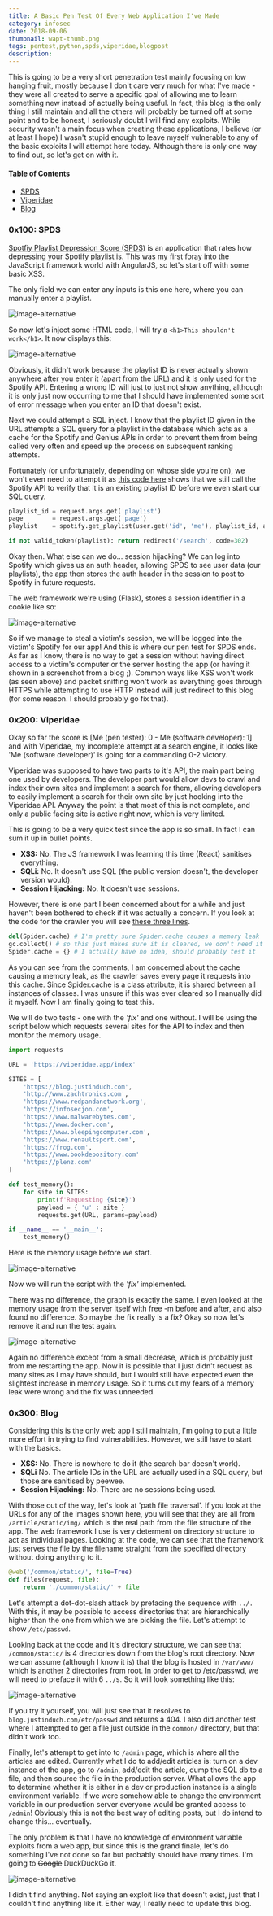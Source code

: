 ```yaml
---
title: A Basic Pen Test Of Every Web Application I've Made
category: infosec
date: 2018-09-06
thumbnail: wapt-thumb.png
tags: pentest,python,spds,viperidae,blogpost
description:
---
```


This is going to be a very short penetration test mainly focusing on low hanging fruit, mostly because I don't care very much for what I've made - they were all created to serve a specific goal of allowing me to learn something new instead of actually being useful. In fact, this blog is the only thing I still maintain and all the others will probably be turned off at some point and to be honest, I seriously doubt I will find any exploits. While security wasn't a main focus when creating these applications, I believe (or at least I hope) I wasn't stupid enough to leave myself vulnerable to any of the basic exploits I will attempt here today. Although there is only one way to find out, so let's get on with it.

#### Table of Contents

* [SPDS](#)
* [Viperidae](#)
* [Blog](#)

### 0x100: SPDS

[Spotfiy Playlist Depression Score (SPDS)](/article/spds_release) is an application that rates how depressing your Spotify playlist is. This was my first foray into the JavaScript framework world with AngularJS, so let's start off with some basic XSS.

The only field we can enter any inputs is this one here, where you can manually enter a playlist.

![image-alternative](https://cdn.halcyonnouveau.xyz/blog/img/wapt-spds-xss-find.png)

So now let's inject some HTML code, I will try a `<h1>This shouldn't work</h1>`. It now displays this:

![image-alternative](https://cdn.halcyonnouveau.xyz/blog/img/wapt-spds-xss-attempt.png)

Obviously, it didn't work because the playlist ID is never actually shown anywhere after you enter it (apart from the URL) and it is only used for the Spotify API. Entering a wrong ID will just to just not show anything, although it is only just now occurring to me that I should have implemented some sort of error message when you enter an ID that doesn't exist.

Next we could attempt a SQL inject. I know that the playlist ID given in the URL attempts a SQL query for a playlist in the database which acts as a cache for the Spotify and Genius APIs in order to prevent them from being called very often and speed up the process on subsequent ranking attempts.

Fortunately (or unfortunately, depending on whose side you're on), we won't even need to attempt it as [this code here](https://github.com/beanpuppy/spds/blob/master/app.py#L121-L125) shows that we still call the Spotify API to verify that it is an existing playlist ID before we even start our SQL query.

```python
playlist_id = request.args.get('playlist')
page        = request.args.get('page')
playlist    = spotify.get_playlist(user.get('id', 'me'), playlist_id, auth_header)

if not valid_token(playlist): return redirect('/search', code=302)
```

Okay then. What else can we do... session hijacking? We can log into Spotify which gives us an auth header, allowing SPDS to see user data (our playlists), the app then stores the auth header in the session to post to Spotify in future requests.

The web framework we're using (Flask), stores a session identifier in a cookie like so:

![image-alternative](https://cdn.halcyonnouveau.xyz/blog/img/wapt-spds-session.png)

So if we manage to steal a victim's session, we will be logged into the victim's Spotify for our app! And this is where our pen test for SPDS ends. As far as I know, there is no way to get a session without having direct access to a victim's computer or the server hosting the app (or having it shown in a screenshot from a blog ;). Common ways like XSS won't work (as seen above) and packet sniffing won't work as everything goes through HTTPS while attempting to use HTTP instead will just redirect to this blog (for some reason. I should probably go fix that).

### 0x200: Viperidae

Okay so far the score is [Me (pen tester): 0 - Me (software developer): 1] and with Viperidae, my incomplete attempt at a search engine, it looks like 'Me (software developer)' is going for a commanding 0-2 victory.

Viperidae was supposed to have two parts to it's API, the main part being one used by developers. The developer part would allow devs to crawl and index their own sites and implement a search for them, allowing developers to easily implement a search for their own site by just hooking into the Viperidae API. Anyway the point is that most of this is not complete, and only a public facing site is active right now, which is very limited.

This is going to be a very quick test since the app is so small. In fact I can sum it up in bullet points.

* **XSS:** No. The JS framework I was learning this time (React) sanitises everything.
* **SQLi:** No. It doesn't use SQL (the public version doesn't, the developer version would).
* **Session Hijacking:** No. It doesn't use sessions.

However, there is one part I been concerned about for a while and just haven't been bothered to check if it was actually a concern. If you look at the code for the crawler you will see [these three lines](https://github.com/beanpuppy/viperidae/blob/canary/api/crawl.py#L202-L204).

```python
del(Spider.cache) # I'm pretty sure Spider.cache causes a memory leak
gc.collect() # so this just makes sure it is cleared, we don't need it anymore
Spider.cache = {} # I actually have no idea, should probably test it
```

As you can see from the comments, I am concerned about the cache causing a memory leak, as the crawler saves every page it requests into this cache. Since Spider.cache is a class attribute, it is shared between all instances of classes. I was unsure if this was ever cleared so I manually did it myself. Now I am finally going to test this.

We will do two tests - one with the *'fix'* and one without. I will be using the script below which requests several sites for the API to index and then monitor the memory usage.

```python
import requests

URL = 'https://viperidae.app/index'

SITES = [
    'https://blog.justinduch.com',
    'http://www.zachtronics.com',
    'https://www.redpandanetwork.org',
    'https://infosecjon.com',
    'https://www.malwarebytes.com',
    'https://www.docker.com',
    'https://www.bleepingcomputer.com',
    'https://www.renaultsport.com',
    'https://frog.com',
    'https://www.bookdepository.com'
    'https://plenz.com'
]

def test_memory():
    for site in SITES:
        print(f'Requesting {site}')
        payload = { 'u' : site }
        requests.get(URL, params=payload)

if __name__ == '__main__':
    test_memory()
```

Here is the memory usage before we start.

![image-alternative](https://cdn.halcyonnouveau.xyz/blog/img/wapt-viperidae-memory.png)

Now we will run the script with the *'fix'* implemented.

There was no difference, the graph is exactly the same. I even looked at the memory usage from the server itself with free -m before and after, and also found no difference. So maybe the fix really is a fix? Okay so now let's remove it and run the test again.

![image-alternative](https://cdn.halcyonnouveau.xyz/blog/img/wapt-viperidae-memory-after.png)

Again no difference except from a small decrease, which is probably just from me restarting the app. Now it is possible that I just didn't request as many sites as I may have should, but I would still have expected even the slightest increase in memory usage. So it turns out my fears of a memory leak were wrong and the fix was unneeded.

### 0x300: Blog

Considering this is the only web app I still maintain, I'm going to put a little more effort in trying to find vulnerabilities. However, we still have to start with the basics.

* **XSS:** No. There is nowhere to do it (the search bar doesn't work).
* **SQLi** No. The article IDs in the URL are actually used in a SQL query, but those are sanitised by peewee.
* **Session Hijacking:** No. There are no sessions being used.

With those out of the way, let's look at 'path file traversal'. If you look at the URLs for any of the images shown here, you will see that they are all from `/article/static/img/` which is the real path from the file structure of the app. The web framework I use is very determent on directory structure to act as individual pages. Looking at the code, we can see that the framework just serves the file by the filename straight from the specified directory without doing anything to it.

```python
@web('/common/static/', file=True)
def files(request, file):
    return './common/static/' + file
```

Let's attempt a dot-dot-slash attack by prefacing the sequence with `../.` With this, it may be possible to access directories that are hierarchically higher than the one from which we are picking the file. Let's attempt to show `/etc/passwd`.

Looking back at the code and it's directory structure, we can see that `/common/static/` is 4 directories down from the blog's root directory. Now we can assume (although I know it is) that the blog is hosted in `/var/www/` which is another 2 directories from root. In order to get to /etc/passwd, we will need to preface it with 6 `../`s. So it will look something like this:

![image-alternative](https://cdn.halcyonnouveau.xyz/blog/img/wapt-blog-file-test.png)

If you try it yourself, you will just see that it resolves to `blog.justinduch.com/etc/passwd` and returns a 404. I also did another test where I attempted to get a file just outside in the `common/` directory, but that didn't work too.

Finally, let's attempt to get into to `/admin` page, which is where all the articles are edited. Currently what I do to add/edit articles is: turn on a dev instance of the app, go to `/admin`, add/edit the article, dump the SQL db to a file, and then source the file in the production server. What allows the app to determine whether it is either in a dev or production instance is a single environment variable. If we were somehow able to change the environment variable in our production server everyone would be granted access to `/admin`! Obviously this is not the best way of editing posts, but I do intend to change this... eventually.

The only problem is that I have no knowledge of environment variable exploits from a web app, but since this is the grand finale, let's do something I've not done so far but probably should have many times. I'm going to ~~Google~~ DuckDuckGo it.

![image-alternative](https://cdn.halcyonnouveau.xyz/blog/img/wapt-blog-duck.png)

I didn't find anything. Not saying an exploit like that doesn't exist, just that I couldn't find anything like it. Either way, I really need to update this blog.
